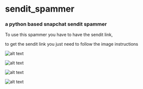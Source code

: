 # sendit_spammer
### a python based snapchat sendit spammer

To use this spammer you have to have the sendit link,

to get the sendit link you just need to follow the image instructions

![alt text](https://user-images.githubusercontent.com/83868916/127984462-f28c4e7c-28c4-4c33-b9cc-6405a6b24897.png)

![alt text](https://user-images.githubusercontent.com/83868916/127984558-b38c0ea1-70ab-47d5-bf34-73a6c53b23e9.png)

![alt text](https://user-images.githubusercontent.com/83868916/127984626-76ea1008-8053-4836-be0c-1e300519f03d.png)

![alt text](https://user-images.githubusercontent.com/83868916/127984664-3952ed67-8a9c-45e5-82db-2dcb5ddc0b87.png)






